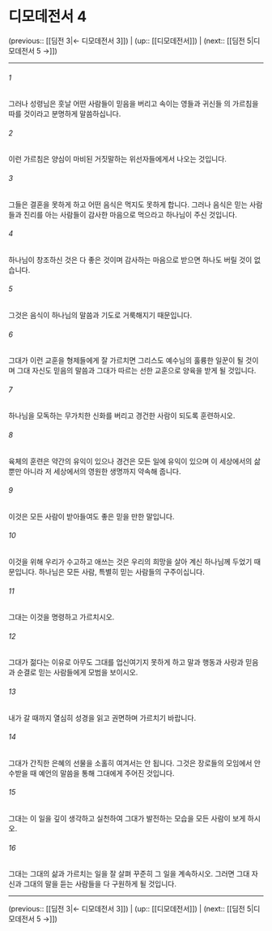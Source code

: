 # 디모데전서 4

(previous:: [[딤전 3|← 디모데전서 3]]) | (up:: [[디모데전서]]) | (next:: [[딤전 5|디모데전서 5 →]])

***




###### 1 

그러나 성령님은 훗날 어떤 사람들이 믿음을 버리고 속이는 영들과 귀신들 의 가르침을 따를 것이라고 분명하게 말씀하십니다. 



###### 2 

이런 가르침은 양심이 마비된 거짓말하는 위선자들에게서 나오는 것입니다. 



###### 3 

그들은 결혼을 못하게 하고 어떤 음식은 먹지도 못하게 합니다. 그러나 음식은 믿는 사람들과 진리를 아는 사람들이 감사한 마음으로 먹으라고 하나님이 주신 것입니다. 



###### 4 

하나님이 창조하신 것은 다 좋은 것이며 감사하는 마음으로 받으면 하나도 버릴 것이 없습니다. 



###### 5 

그것은 음식이 하나님의 말씀과 기도로 거룩해지기 때문입니다. 



###### 6 

그대가 이런 교훈을 형제들에게 잘 가르치면 그리스도 예수님의 훌륭한 일꾼이 될 것이며 그대 자신도 믿음의 말씀과 그대가 따르는 선한 교훈으로 양육을 받게 될 것입니다. 



###### 7 

하나님을 모독하는 무가치한 신화를 버리고 경건한 사람이 되도록 훈련하시오. 



###### 8 

육체의 훈련은 약간의 유익이 있으나 경건은 모든 일에 유익이 있으며 이 세상에서의 삶뿐만 아니라 저 세상에서의 영원한 생명까지 약속해 줍니다. 



###### 9 

이것은 모든 사람이 받아들여도 좋은 믿을 만한 말입니다. 



###### 10 

이것을 위해 우리가 수고하고 애쓰는 것은 우리의 희망을 살아 계신 하나님께 두었기 때문입니다. 하나님은 모든 사람, 특별히 믿는 사람들의 구주이십니다. 



###### 11 

그대는 이것을 명령하고 가르치시오. 



###### 12 

그대가 젊다는 이유로 아무도 그대를 업신여기지 못하게 하고 말과 행동과 사랑과 믿음과 순결로 믿는 사람들에게 모범을 보이시오. 



###### 13 

내가 갈 때까지 열심히 성경을 읽고 권면하며 가르치기 바랍니다. 



###### 14 

그대가 간직한 은혜의 선물을 소홀히 여겨서는 안 됩니다. 그것은 장로들의 모임에서 안수받을 때 예언의 말씀을 통해 그대에게 주어진 것입니다. 



###### 15 

그대는 이 일을 깊이 생각하고 실천하여 그대가 발전하는 모습을 모든 사람이 보게 하시오. 



###### 16 

그대는 그대의 삶과 가르치는 일을 잘 살펴 꾸준히 그 일을 계속하시오. 그러면 그대 자신과 그대의 말을 듣는 사람들을 다 구원하게 될 것입니다.

***

(previous:: [[딤전 3|← 디모데전서 3]]) | (up:: [[디모데전서]]) | (next:: [[딤전 5|디모데전서 5 →]])

